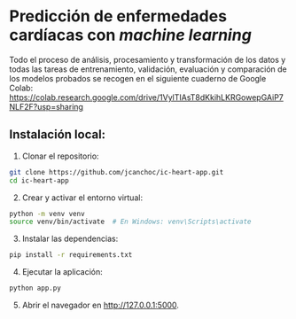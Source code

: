 # Predicción de enfermedades cardíacas con *machine learning*

Todo el proceso de análisis, procesamiento y transformación de los datos y todas las tareas de entrenamiento, validación, evaluación y comparación de los modelos probados se recogen en el siguiente cuaderno de Google Colab: https://colab.research.google.com/drive/1VylTIAsT8dKkihLKRGowepGAiP7NLF2F?usp=sharing

## Instalación local:
1. Clonar el repositorio:
```bash
git clone https://github.com/jcanchoc/ic-heart-app.git
cd ic-heart-app
```
2. Crear y activar el entorno virtual:
```bash
python -m venv venv
source venv/bin/activate  # En Windows: venv\Scripts\activate
```
3. Instalar las dependencias:
```bash
pip install -r requirements.txt
```
4. Ejecutar la aplicación:
```bash
python app.py
```
5. Abrir el navegador en http://127.0.0.1:5000.
